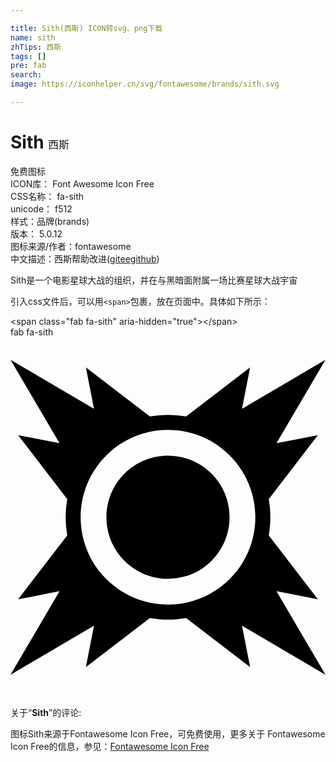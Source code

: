 ```yaml
---

title: Sith(西斯) ICON转svg、png下载
name: sith
zhTips: 西斯
tags: []
pre: fab
search: 
image: https://iconhelper.cn/svg/fontawesome/brands/sith.svg

---
```


# Sith  <small style="font-size: 60%;font-weight: 100">西斯</small>


<div class="detail-page">
<p>
<span><span class="badge-success badge">免费图标</span> </span>
<br/>
<span>
ICON库：
<span class="badge-secondary badge">Font Awesome Icon Free</span> 
</span>
<br/>
<span>
CSS名称：
<span class="badge-secondary badge">fa-sith</span> 
</span>
<br/>
<span>
unicode：
<span class="badge-secondary badge">f512</span> 
<copy-btn content='f512' btn-title=""></copy-btn>
<copy-btn :content='String.fromCodePoint(parseInt("f512", 16))' btn-title="复制U"></copy-btn>
</span><br/><span>样式：<span class="badge-light badge">品牌(brands)</span></span>
<br/>
<span>
版本：
<span class="badge-secondary badge">5.0.12</span> 
</span>
<br/>
<span>图标来源/作者：<span class="badge-light badge">fontawesome</span></span> 
<br/>
<span class="zh-detail">中文描述：<span class="badge-primary badge">西斯</span><span class="help-link"><span>帮助改进</span>(<a href="https://gitee.com/liuwave/icon-helper/edit/master/json/fontawesome/brands/sith.json" target="_blank" rel="noopener noreferrer">gitee</a><a href="https://github.com/liuwave/icon-helper/edit/master/json/fontawesome/brands/sith.json" target="_blank" rel="noopener noreferrer">github</a></span>)</span><br/>
</p>
</div><div class="description description alert alert-light">Sith是一个电影星球大战的组织，并在与黑暗面附属一场比赛星球大战宇宙</div>
<div class="alert alert-dark">
  <i class="fab fa-sith fa-xs"></i>
  <i class="fab fa-sith fa-sm"></i>
  <i class="fab fa-sith fa-lg"></i>
  <i class="fab fa-sith fa-2x"></i>
  <i class="fab fa-sith fa-3x"></i>
  <i class="fab fa-sith fa-5x"></i>
  <i class="fab fa-sith fa-7x"></i>
</div>
<div>
  <p>引入css文件后，可以用<code>&lt;span&gt;</code>包裹，放在页面中。具体如下所示：    
  </p>
  <div class="alert alert-primary" style="font-size: 14px">
    &lt;span class="fab fa-sith" aria-hidden="true"&gt;&lt;/span&gt;
    <copy-btn content='<span class="fab fa-sith" aria-hidden="true"></span>'></copy-btn>
  </div>
  <div class="alert alert-secondary">
    <i class="fab fa-sith"
    style="font-size: 24px"
    aria-hidden="true"></i> fab fa-sith
    <copy-btn content="fab fa-sith" btn-title="复制图标名称"></copy-btn>
  </div>
</div>
<div id="svg" class="svg-wrap">
<svg xmlns="http://www.w3.org/2000/svg" viewBox="0 0 448 512"><path d="M0 32l69.71 118.75-58.86-11.52 69.84 91.03a146.741 146.741 0 0 0 0 51.45l-69.84 91.03 58.86-11.52L0 480l118.75-69.71-11.52 58.86 91.03-69.84c17.02 3.04 34.47 3.04 51.48 0l91.03 69.84-11.52-58.86L448 480l-69.71-118.78 58.86 11.52-69.84-91.03c3.03-17.01 3.04-34.44 0-51.45l69.84-91.03-58.86 11.52L448 32l-118.75 69.71 11.52-58.9-91.06 69.87c-8.5-1.52-17.1-2.29-25.71-2.29s-17.21.78-25.71 2.29l-91.06-69.87 11.52 58.9L0 32zm224 99.78c31.8 0 63.6 12.12 87.85 36.37 48.5 48.5 48.49 127.21 0 175.7s-127.2 48.46-175.7-.03c-48.5-48.5-48.49-127.21 0-175.7 24.24-24.25 56.05-36.34 87.85-36.34zm0 36.66c-22.42 0-44.83 8.52-61.92 25.61-34.18 34.18-34.19 89.68 0 123.87s89.65 34.18 123.84 0c34.18-34.18 34.19-89.68 0-123.87-17.09-17.09-39.5-25.61-61.92-25.61z"/></svg>
</div>
<detail full-name='fa-sith'></detail>
<div class="icon-detail__container">
<p>关于“<b>Sith</b>”的评论:</p>
</div>
<Vssue title="关于“Sith”的评论" />    
<div><p>图标Sith来源于Fontawesome Icon Free，可免费使用，更多关于  Fontawesome Icon Free的信息，参见：<a target="_blank" href="https://iconhelper.cn/fontawesome.html">Fontawesome Icon Free</a>
</p></div>
